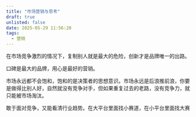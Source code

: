 ```yaml
---
title: "市场营销与思考"
draft: true
unlisted: false
date: 2025-05-29 11:56:20
tags: 
  - 营销
---
```



在市场竞争激烈的情况下，复制别人就是最大的危险，创新才是品牌唯一的出路。

口碑是最大的品牌，用心是最好的营销。

市场永远都不会饱和，饱和的是决策者的思想意识。市场永远是后浪推前浪，你要是做得比别人好，自然就没有竞争对手，但如果重复过去的老路，没有竞争力，就只能被市场淘汰。

敢于面对竞争，又能看清行业趋势。在大平台里面找小赛道，在小平台里面找大赛